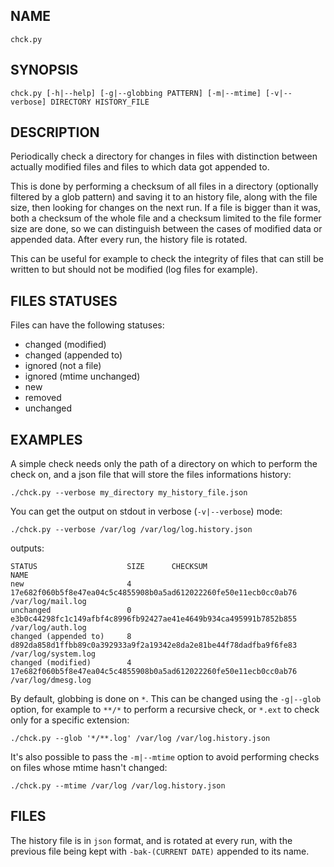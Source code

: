 NAME
----

`chck.py`

SYNOPSIS
--------

```shell
chck.py [-h|--help] [-g|--globbing PATTERN] [-m|--mtime] [-v|--verbose] DIRECTORY HISTORY_FILE
```

DESCRIPTION
-----------

Periodically check a directory for changes in files with distinction between actually modified files and files to which data got appended to.

This is done by performing a checksum of all files in a directory (optionally filtered by a glob pattern) and saving it to an history file, along with the file size, then looking for changes on the next run. If a file is bigger than it was, both a checksum of the whole file and a checksum limited to the file former size are done, so we can distinguish between the cases of modified data or appended data. After every run, the history file is rotated.

This can be useful for example to check the integrity of files that can still be written to but should not be modified (log files for example).

FILES STATUSES
--------------

Files can have the following statuses:

* changed (modified)
* changed (appended to)
* ignored (not a file)
* ignored (mtime unchanged)
* new
* removed
* unchanged

EXAMPLES
--------

A simple check needs only the path of a directory on which to perform the check on, and a json file that will store the files informations history:

```shell
./chck.py --verbose my_directory my_history_file.json
```

You can get the output on stdout in verbose (`-v|--verbose`) mode:

```shell
./chck.py --verbose /var/log /var/log/log.history.json
```
outputs:

```
STATUS                    SIZE      CHECKSUM                                                         NAME
new                       4         17e682f060b5f8e47ea04c5c4855908b0a5ad612022260fe50e11ecb0cc0ab76 /var/log/mail.log
unchanged                 0         e3b0c44298fc1c149afbf4c8996fb92427ae41e4649b934ca495991b7852b855 /var/log/auth.log
changed (appended to)     8         d892da858d1ffbb89c0a392933a9f2a19342e8da2e81be44f78dadfba9f6fe83 /var/log/system.log
changed (modified)        4         17e682f060b5f8e47ea04c5c4855908b0a5ad612022260fe50e11ecb0cc0ab76 /var/log/dmesg.log
```

By default, globbing is done on `*`. This can be changed using the `-g|--glob` option, for example to `**/*` to perform a recursive check, or `*.ext` to check only for a specific extension:

```shell
./chck.py --glob '*/**.log' /var/log /var/log.history.json
```

It's also possible to pass the `-m|--mtime` option to avoid performing checks on files whose mtime hasn't changed:

```shell
./chck.py --mtime /var/log /var/log.history.json
```

FILES
-----

The history file is in `json` format, and is rotated at every run, with the previous file being kept with `-bak-(CURRENT DATE)` appended to its name.
